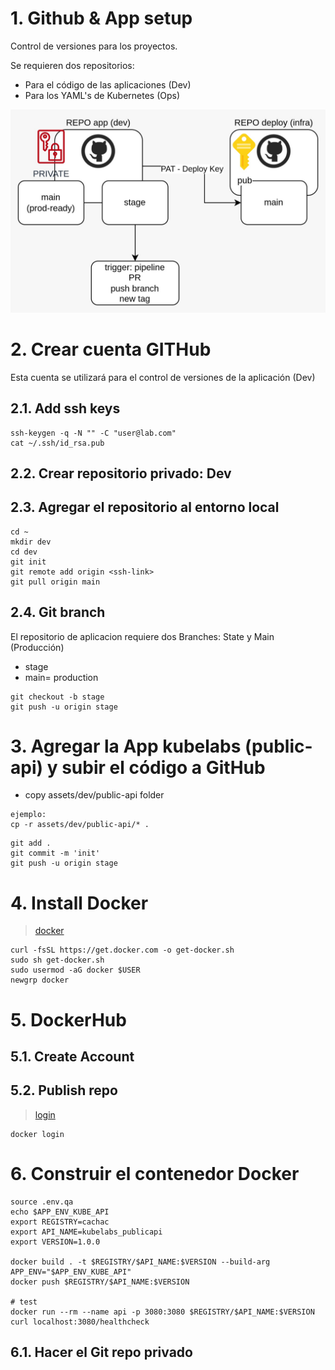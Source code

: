 
# 1. Github & App setup <!-- omit in TOC-->
Control de versiones para los proyectos.

Se requieren dos repositorios:

- Para el código de las aplicaciones (Dev)
- Para los YAML's de Kubernetes (Ops)


![git repos](./assets/img/git.jpeg)

# 2. Crear cuenta GITHub
Esta cuenta se utilizará para el control de versiones de la aplicación (Dev)
## 2.1. Add ssh keys
```vim
ssh-keygen -q -N "" -C "user@lab.com"
cat ~/.ssh/id_rsa.pub
```

## 2.2. Crear repositorio privado: Dev
## 2.3. Agregar el repositorio al entorno local
```vim
cd ~
mkdir dev
cd dev
git init
git remote add origin <ssh-link>
git pull origin main
```

## 2.4. Git branch
El repositorio de aplicacion requiere dos Branches: State y Main (Producción)

- stage
- main= production

```vim
git checkout -b stage
git push -u origin stage
```

# 3. Agregar la App kubelabs (public-api) y subir el código a GitHub
- copy assets/dev/public-api folder
```vim
ejemplo:
cp -r assets/dev/public-api/* .
```
```vim
git add .
git commit -m 'init'
git push -u origin stage
```

# 4. Install Docker
> [docker](https://docs.docker.com/engine/install/ubuntu/)
```vim
curl -fsSL https://get.docker.com -o get-docker.sh
sudo sh get-docker.sh
sudo usermod -aG docker $USER
newgrp docker
```


# 5. DockerHub

## 5.1. Create Account
## 5.2. Publish repo
> [login](https://docs.docker.com/engine/reference/commandline/login/)
```vim
docker login
```

# 6. Construir el contenedor Docker
```vim
source .env.qa
echo $APP_ENV_KUBE_API
export REGISTRY=cachac
export API_NAME=kubelabs_publicapi
export VERSION=1.0.0

docker build . -t $REGISTRY/$API_NAME:$VERSION --build-arg APP_ENV="$APP_ENV_KUBE_API"
docker push $REGISTRY/$API_NAME:$VERSION

# test
docker run --rm --name api -p 3080:3080 $REGISTRY/$API_NAME:$VERSION
curl localhost:3080/healthcheck
```


## 6.1. Hacer el Git repo privado
